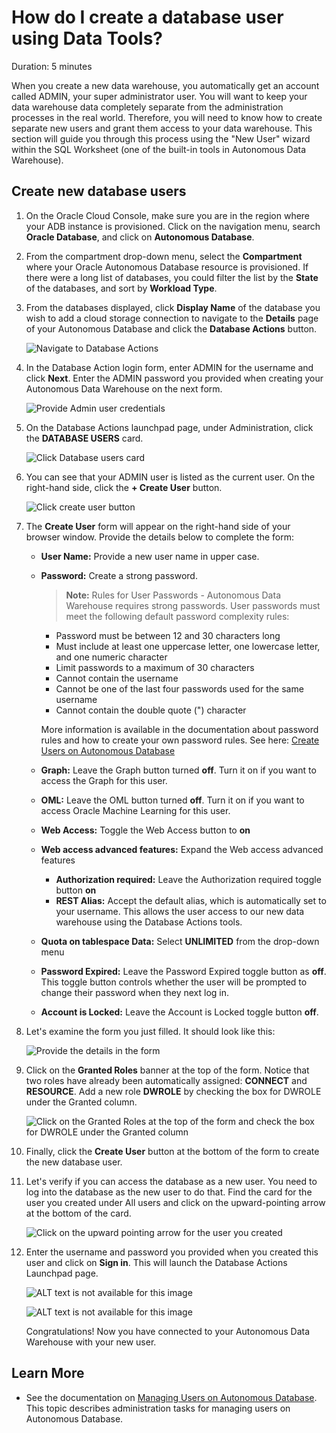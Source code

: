 # How do I create a database user using Data Tools?

Duration: 5 minutes

When you create a new data warehouse, you automatically get an account called ADMIN, your super administrator user. You will want to keep your data warehouse data completely separate from the administration processes in the real world. Therefore, you will need to know how to create separate new users and grant them access to your data warehouse. This section will guide you through this process using the "New User" wizard within the SQL Worksheet (one of the built-in tools in Autonomous Data Warehouse).

## Create new database users

1. On the Oracle Cloud Console, make sure you are in the region where your ADB instance is provisioned. Click on the navigation menu, search **Oracle Database**, and click on **Autonomous Database**.

2. From the compartment drop-down menu, select the **Compartment** where your Oracle Autonomous Database resource is provisioned. If there were a long list of databases, you could filter the list by the **State** of the databases, and sort by **Workload Type**.

3. From the databases displayed, click **Display Name** of the database you wish to add a cloud storage connection to navigate to the **Details** page of your Autonomous Database and click the **Database Actions** button.

    ![Navigate to Database Actions](images/click-database-actions-button.png)

4. In the Database Action login form, enter ADMIN for the username and click **Next**. Enter the ADMIN password you provided when creating your Autonomous Data Warehouse on the next form.

    ![Provide Admin user credentials](images/admin.png)

5. On the Database Actions launchpad page, under Administration, click the **DATABASE USERS** card.

    ![Click Database users card](images/database-users.png)

6. You can see that your ADMIN user is listed as the current user. On the right-hand side, click the **+ Create User** button.

    ![Click create user button](images/create-user.png)

7. The **Create User** form will appear on the right-hand side of your browser window. Provide the details below to complete the form:

    - **User Name:** Provide a new user name in upper case.
    - **Password:** Create a strong password.

        > **Note:** Rules for User Passwords - Autonomous Data Warehouse requires strong passwords. User passwords must meet the following default password complexity rules:

        - Password must be between 12 and 30 characters long
        - Must include at least one uppercase letter, one lowercase letter, and one numeric character
        - Limit passwords to a maximum of 30 characters
        - Cannot contain the username
        - Cannot be one of the last four passwords used for the same username
        - Cannot contain the double quote (") character

        More information is available in the documentation about password rules and how to create your own password rules. See here: [Create Users on Autonomous Database](https://docs.oracle.com/en/cloud/paas/autonomous-database/adbsa/manage-users-create.html#GUID-B5846072-995B-4B81-BDCB-AF530BC42847)

    - **Graph:** Leave the Graph button turned **off**. Turn it on if you want to access the Graph for this user.
    - **OML:** Leave the OML button turned **off**. Turn it on if you want to access Oracle Machine Learning for this user.
    - **Web Access:** Toggle the Web Access button to **on**
    - **Web access advanced features:** Expand the Web access advanced features
        - **Authorization required:** Leave the Authorization required toggle button **on**
        - **REST Alias:** Accept the default alias, which is automatically set to your username. This allows the user access to our new data warehouse using the Database Actions tools.
    - **Quota on tablespace Data:** Select **UNLIMITED** from the drop-down menu
    - **Password Expired:** Leave the Password Expired toggle button as **off**. This toggle button controls whether the user will be prompted to change their password when they next log in.
    - **Account is Locked:** Leave the Account is Locked toggle button **off**. 

8. Let's examine the form you just filled. It should look like this:

    ![Provide the details in the form](images/create-user-dialog.png)

9.  Click on the **Granted Roles** banner at the top of the form. Notice that two roles have already been automatically assigned: **CONNECT** and **RESOURCE**. Add a new role **DWROLE** by checking the box for DWROLE under the Granted column.

    ![Click on the Granted Roles at the top of the form and check the box for DWROLE under the Granted column](images/dwrole.png)

10. Finally, click the **Create User** button at the bottom of the form to create the new database user.

11. Let's verify if you can access the database as a new user. You need to log into the database as the new user to do that. Find the card for the user you created under All users and click on the upward-pointing arrow at the bottom of the card.

    ![Click on the upward pointing arrow for the user you created](images/click-qteam.png)

12. Enter the username and password you provided when you created this user and click on **Sign in**. This will launch the Database Actions Launchpad page.

    ![ALT text is not available for this image](images/qteam-login.png)

    ![ALT text is not available for this image](images/database-actions-launchpad.png)

    Congratulations! Now you have connected to your Autonomous Data Warehouse with your new user.

## Learn More

- See the documentation on [Managing Users on Autonomous Database](https://docs.oracle.com/en/cloud/paas/autonomous-database/adbsa/manage.html#GUID-AD7ACC07-AAF7-482A-8845-9C726B1BA86D). This topic describes administration tasks for managing users on Autonomous Database.
